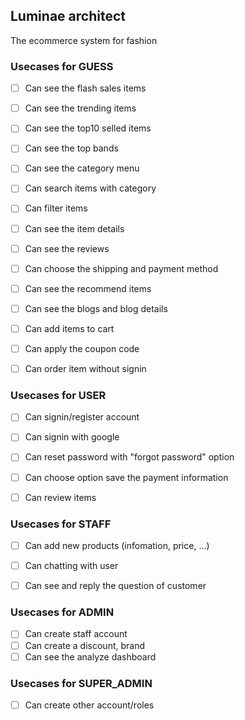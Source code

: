 ## Luminae architect

The ecommerce system for fashion

### Usecases for GUESS

- [ ] Can see the flash sales items
- [ ] Can see the trending items
- [ ] Can see the top10 selled items
- [ ] Can see the top bands
- [ ] Can see the category menu
- [ ] Can search items with category
- [ ] Can filter items
- [ ] Can see the item details
- [ ] Can see the reviews
- [ ] Can choose the shipping and payment method
- [ ] Can see the recommend items
- [ ] Can see the blogs and blog details
- [ ] Can add items to cart
- [ ] Can apply the coupon code
- [ ] Can order item without signin


### Usecases for USER

- [ ] Can signin/register account
- [ ] Can signin with google
- [ ] Can reset password with "forgot password" option
- [ ] Can choose option save the payment information
- [ ] Can review items


### Usecases for STAFF

- [ ] Can add new products (infomation, price, ...)
- [ ] Can chatting with user
- [ ] Can see and reply the question of customer


### Usecases for ADMIN

- [ ] Can create staff account
- [ ] Can create a discount, brand
- [ ] Can see the analyze dashboard

### Usecases for SUPER_ADMIN

- [ ] Can create other account/roles
